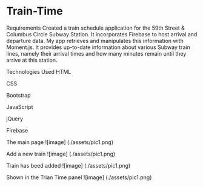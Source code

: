 # Train-Time

Requirements
Created a train schedule application for the 59th Street & Columbus Circle Subway Station. It incorporates Firebase to host arrival and departure data. My app retrieves and manipulates this information with Moment.js. It provides up-to-date information about various Subway train lines, namely their arrival times and how many minutes remain until they arrive at this station.

Technologies Used
HTML

CSS

Bootstrap

JavaScript

jQuery

Firebase

The main page
![image] (./assets/pic1.png)

Add a new train
![image] (./assets/pic1.png)

Train has beed added
![image] (./assets/pic1.png)

Shown in the Trian Time panel
![image] (./assets/pic1.png)